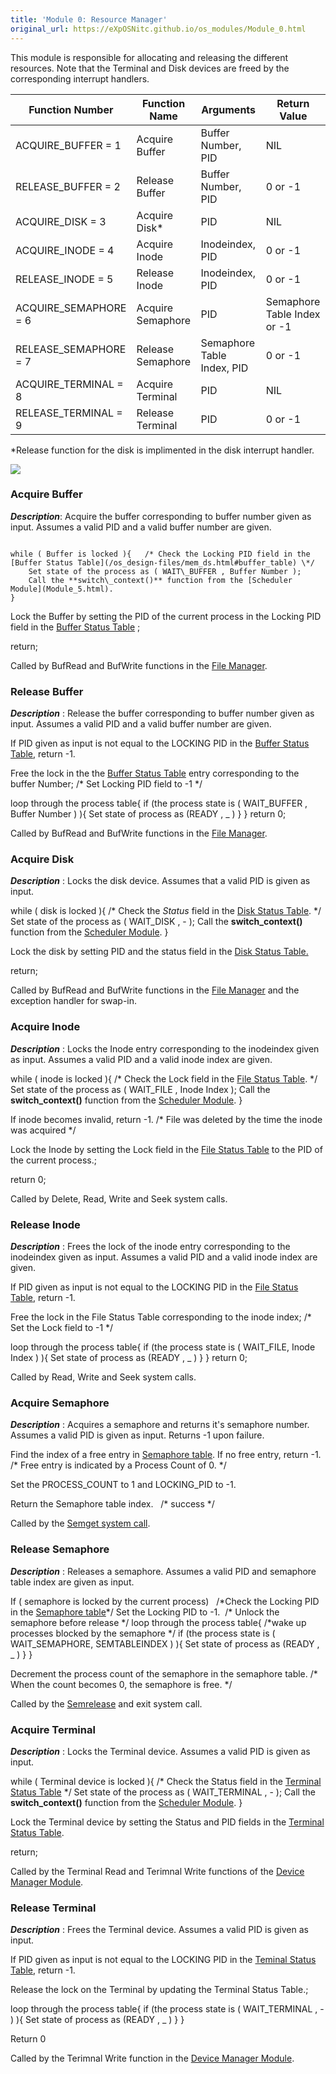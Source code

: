 ```yaml
---
title: 'Module 0: Resource Manager'
original_url: https://eXpOSNitc.github.io/os_modules/Module_0.html
---
```


This module is responsible for allocating and releasing the different resources. Note that the Terminal and Disk devices are freed by the corresponding interrupt handlers.

|Function Number|Function Name|Arguments|Return Value|
|--- |--- |--- |--- |
|ACQUIRE_BUFFER = 1|Acquire Buffer|Buffer Number, PID|NIL|
|RELEASE_BUFFER = 2|Release Buffer|Buffer Number, PID|0 or -1|
|ACQUIRE_DISK = 3|Acquire Disk*|PID|NIL|
|ACQUIRE_INODE = 4|Acquire Inode|Inodeindex, PID|0 or -1|
|RELEASE_INODE = 5|Release Inode|Inodeindex, PID|0 or -1|
|ACQUIRE_SEMAPHORE = 6|Acquire Semaphore|PID|Semaphore Table Index or -1|
|RELEASE_SEMAPHORE = 7|Release Semaphore|Semaphore Table Index, PID|0 or -1|
|ACQUIRE_TERMINAL = 8|Acquire Terminal|PID|NIL|
|RELEASE_TERMINAL = 9|Release Terminal|PID|0 or -1|

*Release function for the disk is implimented in the disk interrupt handler.

![](http://eXpOSNitc.github.io/img/os-modules/ResourceManager.png)

### Acquire Buffer

_**Description**_: Acquire the buffer corresponding to buffer number given as input. Assumes a valid PID and a valid buffer number are given.  

<pre><code>
while ( Buffer is locked ){   /* Check the Locking PID field in the [Buffer Status Table](/os_design-files/mem_ds.html#buffer_table) \*/
    Set state of the process as ( WAIT\_BUFFER , Buffer Number );
    Call the **switch\_context()** function from the [Scheduler Module](Module_5.html).
}
</code></pre>

Lock the Buffer by setting the PID of the current process in the Locking PID field
in the [Buffer Status Table](/os_design-files/mem_ds.html#buffer_table) ;

return;

Called by BufRead and BufWrite functions in the [File Manager](Module_3.html).

### Release Buffer

_**Description**_ : Release the buffer corresponding to buffer number given as input. Assumes a valid PID and a valid buffer number are given.  
  

If PID given as input is not equal to the LOCKING PID in the [Buffer Status Table](/os_design-files/mem_ds.html#buffer_table), return -1.

Free the lock in the the [Buffer Status Table](/os_design-files/mem_ds.html#buffer_table) entry corresponding to
the buffer Number; /\* Set Locking PID field to -1 \*/

loop through the process table{ 
       if (the process state is ( WAIT\_BUFFER , Buffer Number ) ){
             Set state of process as (READY , \_ )
         } 
}
return 0;

Called by BufRead and BufWrite functions in the [File Manager](Module_3.html).

### Acquire Disk

_**Description**_ : Locks the disk device. Assumes that a valid PID is given as input.  
  

while ( disk is locked ){        /\* Check the _Status_ field in the [Disk Status Table](../os_design-files/mem_ds.html#ds_table). \*/
    Set state of the process as ( WAIT\_DISK , - );
    Call the **switch\_context()** function from the [Scheduler Module](Module_5.html).
}

Lock the disk by setting PID and the status field in the [Disk Status Table.](../os_design-files/mem_ds.html#ds_table)

return;

Called by BufRead and BufWrite functions in the [File Manager](Module_3.html) and the exception handler for swap-in.

### Acquire Inode

_**Description**_ : Locks the Inode entry corresponding to the inodeindex given as input. Assumes a valid PID and a valid inode index are given.  
  

while ( inode is locked ){   /\* Check the Lock field in the [File Status Table](../os_design-files/mem_ds.html#file_lock_status_table). \*/
    Set state of the process as ( WAIT\_FILE , Inode Index );
    Call the **switch\_context()** function from the [Scheduler Module](Module_5.html).
} 

If inode becomes invalid, return -1. /\* File was deleted by the time the inode was acquired \*/

Lock the Inode by setting the Lock field in the [File Status Table](../os_design-files/mem_ds.html#file_lock_status_table) 
to the PID of the current process.;

return 0;

Called by Delete, Read, Write and Seek system calls.

### Release Inode

_**Description**_ : Frees the lock of the inode entry corresponding to the inodeindex given as input. Assumes a valid PID and a valid inode index are given.  
  

If PID given as input is not equal to the LOCKING PID in the [File Status Table](../os_design-files/mem_ds.html#file_lock_status_table), return -1.

Free the lock in the File Status Table corresponding to the inode index;       /\* Set the Lock field to -1 \*/

loop through the process table{ 
       if (the process state is ( WAIT\_FILE, Inode Index ) ){
             Set state of process as (READY , \_ )
         } 
}
return 0;

Called by Read, Write and Seek system calls.

### Acquire Semaphore

_**Description**_ : Acquires a semaphore and returns it's semaphore number. Assumes a valid PID is given as input. Returns -1 upon failure.  
  

 

Find the index of a free entry in [Semaphore table](../os_design-files/mem_ds.html#sem_table). If no free entry, return -1.
/\* Free entry is indicated by a Process Count of 0. \*/ 

Set the PROCESS\_COUNT to 1 and LOCKING\_PID to -1.

Return the Semaphore table index.   /\* success \*/

Called by the [Semget system call](../os_design-files/semaphore_algos.html#semget).

### Release Semaphore

_**Description**_ : Releases a semaphore. Assumes a valid PID and semaphore table index are given as input.  
  

 
If ( semaphore is locked by the current process)   /\*Check the Locking PID in the [Semaphore table](../os_design-files/mem_ds.html#sem_table)\*/
	Set the Locking PID to -1.  /\* Unlock the semaphore before release \*/
	loop through the process table{ /\*wake up processes blocked by the semaphore \*/
       		if (the process state is ( WAIT\_SEMAPHORE, SEMTABLEINDEX ) ){
             	Set state of process as (READY , \_ )
         	} 
	}

Decrement the process count of the semaphore in the semaphore table.
/\* When the count becomes 0, the semaphore is free. \*/
	     

Called by the [Semrelease](../os_design-files/semaphore_algos.html#semrelease) and exit system call.

### Acquire Terminal

_**Description**_ : Locks the Terminal device. Assumes a valid PID is given as input.  
  

while ( Terminal device is locked ){    /\* Check the Status field in the [Terminal Status Table](../os_design-files/mem_ds.html#ts_table) \*/
    Set state of the process as ( WAIT\_TERMINAL , - );
    Call the **switch\_context()** function from the [Scheduler Module](Module_5.html).
}
    
Lock the Terminal device by setting the Status and PID fields in the [Terminal Status Table](../os_design-files/mem_ds.html#ts_table).

return;

Called by the Terminal Read and Terimnal Write functions of the [Device Manager Module](Module_4.html).

### Release Terminal

_**Description**_ : Frees the Terminal device. Assumes a valid PID is given as input.  

If PID given as input is not equal to the LOCKING PID in the [Teminal Status Table](../os_design-files/mem_ds.html#ts_table), return -1.

Release the lock on the Terminal by updating the Terminal Status Table.;

loop through the process table{ 
if (the process state is ( WAIT\_TERMINAL , - ) ){
        Set state of process as (READY , \_ )
    } 
}

Return 0


Called by the Terimnal Write function in the [Device Manager Module](Module_4.html).